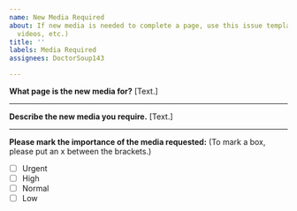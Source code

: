 ```yaml
---
name: New Media Required
about: If new media is needed to complete a page, use this issue template. (images,
  videos, etc.)
title: ''
labels: Media Required
assignees: DoctorSoup143

---
```


**What page is the new media for?**
[Text.]

---

**Describe the new media you require.**
[Text.]

---

**Please mark the importance of the media requested:**
(To mark a box, please put an x between the brackets.)
- [ ] Urgent
- [ ] High
- [ ] Normal
- [ ] Low
